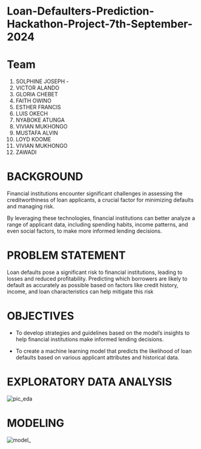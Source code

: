 # Loan-Defaulters-Prediction-Hackathon-Project-7th-September-2024

# Team
1. SOLPHINE JOSEPH - 
2. VICTOR ALANDO 
3. GLORIA CHEBET
4. FAITH OWINO
5. ESTHER FRANCIS
6. LUIS OKECH
7. NYABOKE ATUNGA
8. VIVIAN MUKHONGO
9. MUSTAFA ALVIN
10. LOYD KOOME
11. VIVIAN MUKHONGO
12. ZAWADI

# BACKGROUND
Financial institutions encounter significant challenges in assessing the creditworthiness of loan applicants, a crucial factor for minimizing defaults and managing risk. 

By leveraging these technologies, financial institutions can better analyze a range of applicant data, including spending habits, income patterns, and even social factors, to make more informed lending decisions.

# PROBLEM STATEMENT
Loan defaults pose a significant risk to financial institutions, leading to losses and reduced profitability. Predicting which borrowers are likely to default as accurately as possible based on factors like credit history, income, and loan characteristics can help mitigate this risk

# OBJECTIVES
- To develop strategies and guidelines based on the model’s insights to help financial institutions make informed lending decisions.

- To create a machine learning model that predicts the likelihood of loan defaults based on various applicant attributes and historical data.

# EXPLORATORY DATA ANALYSIS

![pic_eda](https://github.com/user-attachments/assets/bb4c9880-c17d-4f3a-ba50-00b92735e048)


# MODELING

![model_](https://github.com/user-attachments/assets/bdf820f5-a515-484a-9e0c-1a879b8648ee)


